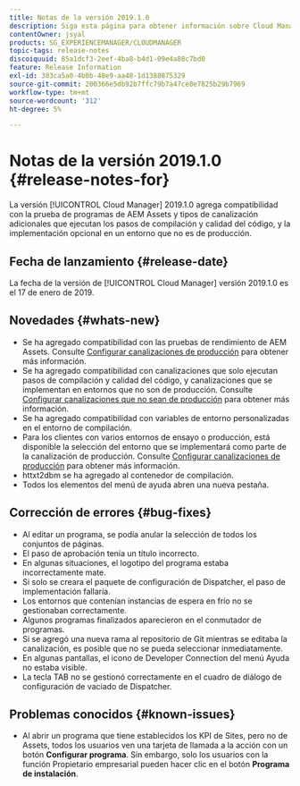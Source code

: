 ```yaml
---
title: Notas de la versión 2019.1.0
description: Siga esta página para obtener información sobre Cloud Manager 2019.1.0.
contentOwner: jsyal
products: SG_EXPERIENCEMANAGER/CLOUDMANAGER
topic-tags: release-notes
discoiquuid: 85a1dcf3-2eef-4ba8-b4d1-09e4a88c7bd0
feature: Release Information
exl-id: 383ca5a0-4b0b-48e9-aa48-1d1388875329
source-git-commit: 200366e5db92b7ffc79b7a47ce8e7825b29b7969
workflow-type: tm+mt
source-wordcount: '312'
ht-degree: 5%

---
```


# Notas de la versión 2019.1.0 {#release-notes-for}

La versión [!UICONTROL Cloud Manager] 2019.1.0 agrega compatibilidad con la prueba de programas de AEM Assets y tipos de canalización adicionales que ejecutan los pasos de compilación y calidad del código, y la implementación opcional en un entorno que no es de producción.

## Fecha de lanzamiento {#release-date}

La fecha de la versión de [!UICONTROL Cloud Manager] versión 2019.1.0 es el 17 de enero de 2019.

## Novedades {#whats-new}

* Se ha agregado compatibilidad con las pruebas de rendimiento de AEM Assets. Consulte [Configurar canalizaciones de producción](/help/using/production-pipelines.md) para obtener más información.
* Se ha agregado compatibilidad con canalizaciones que solo ejecutan pasos de compilación y calidad del código, y canalizaciones que se implementan en entornos que no son de producción. Consulte [Configurar canalizaciones que no sean de producción](/help/using/non-production-pipelines.md) para obtener más información.
* Se ha agregado compatibilidad con variables de entorno personalizadas en el entorno de compilación.
* Para los clientes con varios entornos de ensayo o producción, está disponible la selección del entorno que se implementará como parte de la canalización de producción. Consulte [Configurar canalizaciones de producción](/help/using/production-pipelines.md) para obtener más información.
* httxt2dbm se ha agregado al contenedor de compilación.
* Todos los elementos del menú de ayuda abren una nueva pestaña.

## Corrección de errores {#bug-fixes}

* Al editar un programa, se podía anular la selección de todos los conjuntos de páginas.
* El paso de aprobación tenía un título incorrecto.
* En algunas situaciones, el logotipo del programa estaba incorrectamente mate.
* Si solo se creara el paquete de configuración de Dispatcher, el paso de implementación fallaría.
* Los entornos que contenían instancias de espera en frío no se gestionaban correctamente.
* Algunos programas finalizados aparecieron en el conmutador de programas.
* Si se agregó una nueva rama al repositorio de Git mientras se editaba la canalización, es posible que no se pueda seleccionar inmediatamente.
* En algunas pantallas, el icono de Developer Connection del menú Ayuda no estaba visible.
* La tecla TAB no se gestionó correctamente en el cuadro de diálogo de configuración de vaciado de Dispatcher.

## Problemas conocidos {#known-issues}

* Al abrir un programa que tiene establecidos los KPI de Sites, pero no de Assets, todos los usuarios ven una tarjeta de llamada a la acción con un botón **Configurar programa**. Sin embargo, solo los usuarios con la función Propietario empresarial pueden hacer clic en el botón **Programa de instalación**.
